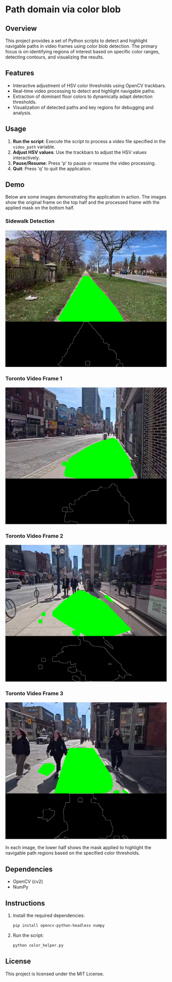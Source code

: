 # Path domain via color blob
## Overview

This project provides a set of Python scripts to detect and highlight navigable paths in video frames using color blob detection. The primary focus is on identifying regions of interest based on specific color ranges, detecting contours, and visualizing the results.

## Features

- Interactive adjustment of HSV color thresholds using OpenCV trackbars.
- Real-time video processing to detect and highlight navigable paths.
- Extraction of dominant floor colors to dynamically adapt detection thresholds.
- Visualization of detected paths and key regions for debugging and analysis.

## Usage

1. **Run the script**: Execute the script to process a video file specified in the `video_path` variable.
2. **Adjust HSV values**: Use the trackbars to adjust the HSV values interactively.
3. **Pause/Resume**: Press 'p' to pause or resume the video processing.
4. **Quit**: Press 'q' to quit the application.

## Demo

Below are some images demonstrating the application in action. The images show the original frame on the top half and the processed frame with the applied mask on the bottom half.

### Sidewalk Detection
![Sidewalk Detection](sidewalk.png)

### Toronto Video Frame 1
![Toronto Frame 1](toronto1.png)

### Toronto Video Frame 2
![Toronto Frame 2](toronto2.png)

### Toronto Video Frame 3
![Toronto Frame 3](toronto3.png)

In each image, the lower half shows the mask applied to highlight the navigable path regions based on the specified color thresholds.

## Dependencies

- OpenCV (cv2)
- NumPy

## Instructions

1. Install the required dependencies:
    ```bash
    pip install opencv-python-headless numpy
    ```
2. Run the script:
    ```bash
    python color_helper.py
    ```

## License

This project is licensed under the MIT License.
